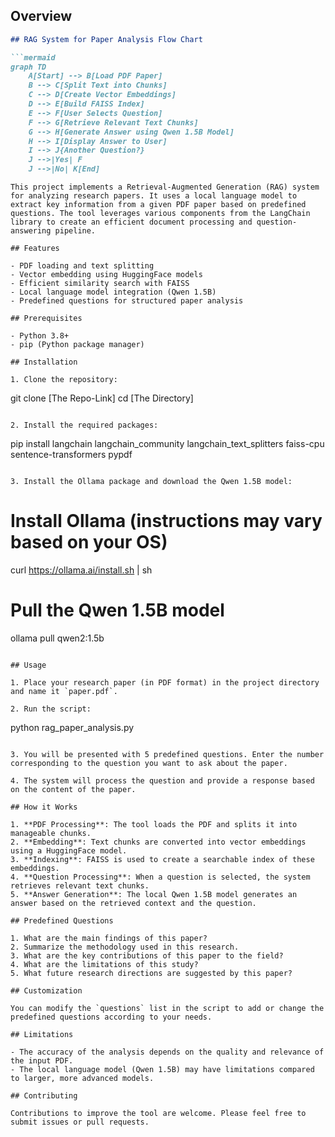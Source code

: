 ## Overview
```markdown
## RAG System for Paper Analysis Flow Chart

```mermaid
graph TD
    A[Start] --> B[Load PDF Paper]
    B --> C[Split Text into Chunks]
    C --> D[Create Vector Embeddings]
    D --> E[Build FAISS Index]
    E --> F[User Selects Question]
    F --> G[Retrieve Relevant Text Chunks]
    G --> H[Generate Answer using Qwen 1.5B Model]
    H --> I[Display Answer to User]
    I --> J{Another Question?}
    J -->|Yes| F
    J -->|No| K[End]
```
```
This project implements a Retrieval-Augmented Generation (RAG) system for analyzing research papers. It uses a local language model to extract key information from a given PDF paper based on predefined questions. The tool leverages various components from the LangChain library to create an efficient document processing and question-answering pipeline.

## Features

- PDF loading and text splitting
- Vector embedding using HuggingFace models
- Efficient similarity search with FAISS
- Local language model integration (Qwen 1.5B)
- Predefined questions for structured paper analysis

## Prerequisites

- Python 3.8+
- pip (Python package manager)

## Installation

1. Clone the repository:
   ```
   git clone [The Repo-Link]
   cd [The Directory]
   ```

2. Install the required packages:
   ```
   pip install langchain langchain_community langchain_text_splitters faiss-cpu sentence-transformers pypdf
   ```

3. Install the Ollama package and download the Qwen 1.5B model:
   ```
   # Install Ollama (instructions may vary based on your OS)
   curl https://ollama.ai/install.sh | sh
   
   # Pull the Qwen 1.5B model
   ollama pull qwen2:1.5b
   ```

## Usage

1. Place your research paper (in PDF format) in the project directory and name it `paper.pdf`.

2. Run the script:
   ```
   python rag_paper_analysis.py
   ```

3. You will be presented with 5 predefined questions. Enter the number corresponding to the question you want to ask about the paper.

4. The system will process the question and provide a response based on the content of the paper.

## How it Works

1. **PDF Processing**: The tool loads the PDF and splits it into manageable chunks.
2. **Embedding**: Text chunks are converted into vector embeddings using a HuggingFace model.
3. **Indexing**: FAISS is used to create a searchable index of these embeddings.
4. **Question Processing**: When a question is selected, the system retrieves relevant text chunks.
5. **Answer Generation**: The local Qwen 1.5B model generates an answer based on the retrieved context and the question.

## Predefined Questions

1. What are the main findings of this paper?
2. Summarize the methodology used in this research.
3. What are the key contributions of this paper to the field?
4. What are the limitations of this study?
5. What future research directions are suggested by this paper?

## Customization

You can modify the `questions` list in the script to add or change the predefined questions according to your needs.

## Limitations

- The accuracy of the analysis depends on the quality and relevance of the input PDF.
- The local language model (Qwen 1.5B) may have limitations compared to larger, more advanced models.

## Contributing

Contributions to improve the tool are welcome. Please feel free to submit issues or pull requests.

